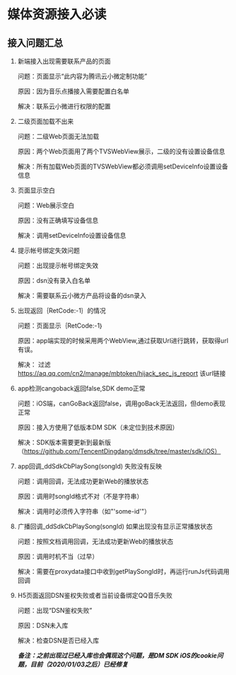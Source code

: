 # 媒体资源接入必读

## 接入问题汇总

1. 新端接入出现需要联系产品的页面

	问题：页面显示“此内容为腾讯云小微定制功能”   
   
 	原因：因为音乐点播接入需要配置白名单

 	解决：联系云小微进行权限的配置

2. 二级页面加载不出来

	问题：二级Web页面无法加载

	原因：两个Web页面用了两个TVSWebView展示，二级的没有设置设备信息

	解决：所有加载Web页面的TVSWebView都必须调用setDeviceInfo设置设备信息

3.  页面显示空白

	问题：Web展示空白

	原因：没有正确填写设备信息

	解决：调用setDeviceInfo设置设备信息

   
4. 提示帐号绑定失效问题
 
	问题：出现提示帐号绑定失效
 
	原因：dsn没有录入白名单
 	
	解决：需要联系云小微方产品将设备的dsn录入    
       
5. 出现返回｛RetCode:-1｝的情况

	问题：页面显示｛RetCode:-1｝
	
	原因：app端实现的时候采用两个WebView,通过获取Url进行跳转，获取得url有误。
 
	解决：  过滤 https://aq.qq.com/cn2/manage/mbtoken/hijack_sec_js_report 该url链接
  
6. app检测cangoback返回false,SDK demo正常
	
	问题：iOS端，canGoBack返回false，调用goBack无法返回，但demo表现正常
	
	原因：接入方使用了低版本DM SDK（未定位到技术原因）
	
	解决：SDK版本需要更新到最新版（https://github.com/TencentDingdang/dmsdk/tree/master/sdk/iOS）

7. app回调_ddSdkCbPlaySong(songId) 失败没有反映

	问题：调用回调，无法成功更新Web的播放状态

	原因：调用时songId格式不对（不是字符串）

	解决：调用时必须传入字符串（如"'some-id'"）

8. 广播回调_ddSdkCbPlaySong(songId) 如果出现没有显示正常播放状态

	问题：按照文档调用回调，无法成功更新Web的播放状态

	原因：调用时机不当（过早）

	解决：需要在proxydata接口中收到getPlaySongId时，再运行runJs代码调用回调
  
9. H5页面返回DSN鉴权失败或者当前设备绑定QQ音乐失败

	问题：出现“DSN鉴权失败”

	原因：DSN未入库

	解决：检查DSN是否已经入库

	***备注：之前出现过已经入库也会偶现这个问题，是DM SDK iOS的cookie问题，目前（2020/01/03之后）已经修复***
